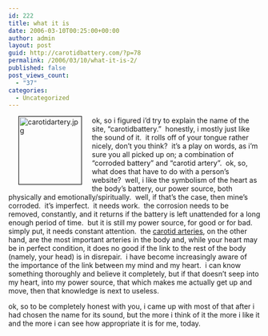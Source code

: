 ```yaml
---
id: 222
title: what it is
date: 2006-03-10T00:25:00+00:00
author: admin
layout: post
guid: http://carotidbattery.com/?p=78
permalink: /2006/03/10/what-it-is-2/
published: false
post_views_count:
  - "37"
categories:
  - Uncategorized
---
```

 <p><img height="135" alt="carotidartery.jpg" hspace="20" width="125" align="left" border="1" src="/images/carotidbattery\_com/carotidartery.jpg" />ok, so i figured i&#8217;d try to explain the name of the site, &#8220;carotidbattery.&#8221;  honestly, i mostly just like the sound of it.  it rolls off of your tongue rather nicely, don&#8217;t you think?  it&#8217;s a play on words, as i&#8217;m sure you all picked up on; a combination of &#8220;corroded battery&#8221; and &#8220;carotid artery&#8221;.  ok, so, what does that have to do with a person&#8217;s website?  well, i like the symbolism of the heart as the body&#8217;s battery, our power source, both physically and emotionally/spiritually.  well, if that&#8217;s the case, then mine&#8217;s corroded.  it&#8217;s imperfect.  it needs work.  the corrosion needs to be removed, constantly, and it returns if the battery is left unattended for a long enough period of time.  but it is still my power source, for good or for bad.  simply put, it needs constant attention.  the <a href="http://en.wikipedia.org/wiki/Carotid\_artery">carotid arteries</a>, on the other hand, are the most important arteries in the body and, while your heart may be in perfect condition, it does no good if the link to the rest of the body (namely, your head) is in disrepair.  i have become increasingly aware of the importance of the link between my mind and my heart.  i can know something thoroughly and believe it completely, but if that doesn&#8217;t seep into my heart, into my power source, that which makes me actually get up and move, then that knowledge is next to useless.</p> <p>ok, so to be completely honest with you, i came up with most of that after i had chosen the name for its sound, but the more i think of it the more i like it and the more i can see how appropriate it is for me, today.</p>

